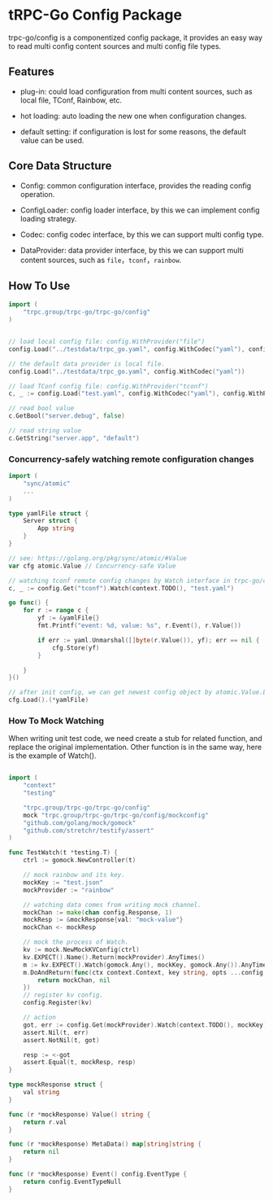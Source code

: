 # tRPC-Go Config Package

trpc-go/config is a componentized config package, it provides an easy way to read multi config content sources and multi config file types.

## Features

- plug-in: could load configuration from multi content sources, such as local file, TConf, Rainbow, etc.

- hot loading: auto loading the new one when configuration changes.

- default setting: if configuration is lost for some reasons, the default value can be used.

## Core Data Structure

- Config: common configuration interface, provides the reading config operation.

- ConfigLoader: config loader interface, by this we can implement config loading strategy.

- Codec: config codec interface, by this we can support multi config type.

- DataProvider: data provider interface, by this we can support multi content sources, such as `file`，`tconf`，`rainbow`.

## How To Use

```go
import (
    "trpc.group/trpc-go/trpc-go/config"
)


// load local config file: config.WithProvider("file")
config.Load("../testdata/trpc_go.yaml", config.WithCodec("yaml"), config.WithProvider("file"))

// the default data provider is local file.
config.Load("../testdata/trpc_go.yaml", config.WithCodec("yaml"))

// load TConf config file: config.WithProvider("tconf")
c, _ := config.Load("test.yaml", config.WithCodec("yaml"), config.WithProvider("tconf"))

// read bool value
c.GetBool("server.debug", false)

// read string value
c.GetString("server.app", "default")

```

### Concurrency-safely watching remote configuration changes

```go
import (
	"sync/atomic"
    ...
)

type yamlFile struct {
    Server struct {
        App string
    }
}

// see: https://golang.org/pkg/sync/atomic/#Value
var cfg atomic.Value // Concurrency-safe Value

// watching tconf remote config changes by Watch interface in trpc-go/config
c, _ := config.Get("tconf").Watch(context.TODO(), "test.yaml")

go func() {
    for r := range c {
        yf := &yamlFile{}
        fmt.Printf("event: %d, value: %s", r.Event(), r.Value())

        if err := yaml.Unmarshal([]byte(r.Value()), yf); err == nil {
            cfg.Store(yf)
        }

    }
}()

// after init config, we can get newest config object by atomic.Value.Load()
cfg.Load().(*yamlFile)

```

### How To Mock Watching
When writing unit test code, we need create a stub for related function, and replace the original implementation. Other function is in the same way, here is the example of Watch().

```go

import (
	"context"
	"testing"

	"trpc.group/trpc-go/trpc-go/config"
	mock "trpc.group/trpc-go/trpc-go/config/mockconfig"
	"github.com/golang/mock/gomock"
	"github.com/stretchr/testify/assert"
)

func TestWatch(t *testing.T) {
	ctrl := gomock.NewController(t)

    // mock rainbow and its key.
	mockKey := "test.json"
	mockProvider := "rainbow"

    // watching data comes from writing mock channel.
	mockChan := make(chan config.Response, 1)
	mockResp := &mockResponse{val: "mock-value"}
	mockChan <- mockResp

    // mock the process of Watch.
	kv := mock.NewMockKVConfig(ctrl)
	kv.EXPECT().Name().Return(mockProvider).AnyTimes()
	m := kv.EXPECT().Watch(gomock.Any(), mockKey, gomock.Any()).AnyTimes()
	m.DoAndReturn(func(ctx context.Context, key string, opts ...config.Option) (<-chan config.Response, error) {
		return mockChan, nil
	})
    // register kv config.
	config.Register(kv)

	// action
	got, err := config.Get(mockProvider).Watch(context.TODO(), mockKey)
	assert.Nil(t, err)
	assert.NotNil(t, got)

	resp := <-got
	assert.Equal(t, mockResp, resp)
}

type mockResponse struct {
    val string
}

func (r *mockResponse) Value() string {
    return r.val
}

func (r *mockResponse) MetaData() map[string]string {
    return nil
}

func (r *mockResponse) Event() config.EventType {
    return config.EventTypeNull
}


```

